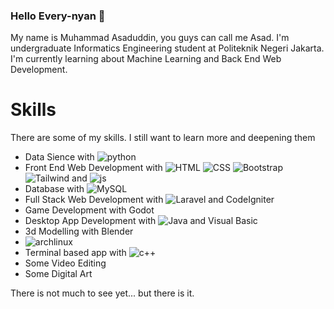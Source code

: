 ### Hello Every-nyan 👋

My name is Muhammad Asaduddin, you guys can call me Asad. I'm undergraduate Informatics Engineering student at Politeknik Negeri Jakarta. 
I'm currently learning about Machine Learning and Back End Web Development.

# Skills
There are some of my skills. I still want to learn more and deepening them
- Data Sience with ![python](https://img.shields.io/badge/Python-3776AB?style=for-the-badge&logo=python&logoColor=white)
- Front End Web Development with ![HTML](https://img.shields.io/badge/HTML5-E34F26?style=flat-square&logo=html5&logoColor=white) ![CSS](https://img.shields.io/badge/CSS3-1572B6?style=flat-square&logo=css3&logoColor=white) ![Bootstrap](https://img.shields.io/badge/Bootstrap-563D7C?style=flat-square&logo=bootstrap&logoColor=white) ![Tailwind](https://img.shields.io/badge/Tailwind_CSS-38B2AC?style=flat-square&logo=tailwind-css&logoColor=white) and ![js](https://img.shields.io/badge/JavaScript-F7DF1E?style=flat-square&logo=javascript&logoColor=black)
- Database with ![MySQL](https://img.shields.io/badge/MySQL-005C84?style=flat-square&logo=mysql&logoColor=white)
- Full Stack Web Development with ![Laravel](https://img.shields.io/badge/Laravel-FF2D20?style=for-the-badge&logo=laravel&logoColor=white) and CodeIgniter
- Game Development with Godot
- Desktop App Development with ![Java](https://img.shields.io/badge/Java-ED8B00?style=for-the-badge&logo=openjdk&logoColor=white) and Visual Basic 
- 3d Modelling with Blender
- ![archlinux](https://img.shields.io/badge/Arch_Linux-1793D1?style=for-the-badge&logo=arch-linux&logoColor=white)
- Terminal based app with ![c++](https://img.shields.io/badge/C%2B%2B-00599C?style=for-the-badge&logo=c%2B%2B&logoColor=white)
- Some Video Editing 
- Some Digital Art


There is not much to see yet... but there is it.
<!--
**zachisoni/zachisoni** is a ✨ _special_ ✨ repository because its `README.md` (this file) appears on your GitHub profile.

Here are some ideas to get you started:

- 🔭 I’m currently working on ...
- 🌱 I’m currently learning ...
- 👯 I’m looking to collaborate on ...
- 🤔 I’m looking for help with ...
- 💬 Ask me about ...
- 📫 How to reach me: ...
- 😄 Pronouns: ...
- ⚡ Fun fact: ...
-->
